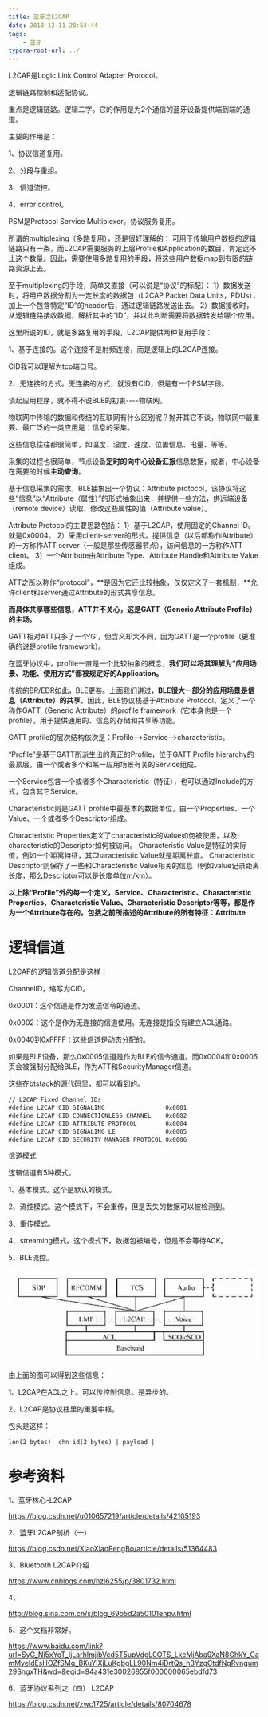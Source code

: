 ```yaml
---
title: 蓝牙之L2CAP
date: 2018-12-11 20:53:44
tags:
	- 蓝牙
typora-root-url: ../
---
```




L2CAP是Logic Link Control Adapter Protocol。

逻辑链路控制和适配协议。

重点是逻辑链路。逻辑二字。它的作用是为2个通信的蓝牙设备提供端到端的通道。

主要的作用是：

1、协议信道复用。

2、分段与重组。

3、信道流控。

4、error control。



PSM是Protocol Service Multiplexer。协议服务复用。

所谓的multiplexing（多路复用），还是很好理解的：
可用于传输用户数据的逻辑链路只有一条，而L2CAP需要服务的上层Profile和Application的数目，肯定远不止这个数量。因此，需要使用多路复用的手段，将这些用户数据map到有限的链路资源上去。

至于multiplexing的手段，简单又直接（可以说是“协议”的标配）：
1）数据发送时，将用户数据分割为一定长度的数据包（L2CAP Packet Data Units，PDUs），加上一个包含特定“ID”的header后，通过逻辑链路发送出去。
2）数据接收时，从逻辑链路接收数据，解析其中的“ID”，并以此判断需要将数据转发给哪个应用。

这里所说的ID，就是多路复用的手段，L2CAP提供两种复用手段：

1、基于连接的。这个连接不是射频连接，而是逻辑上的L2CAP连接。

CID我可以理解为tcp端口号。

2、无连接的方式。无连接的方式，就没有CID，但是有一个PSM字段。



谈起应用程序，就不得不说BLE的初衷----物联网。

物联网中传输的数据和传统的互联网有什么区别呢？抛开其它不谈，物联网中最重要、最广泛的一类应用是：信息的采集。

这些信息往往都很简单，如温度、湿度、速度、位置信息、电量、等等。

采集的过程也很简单，节点设备**定时的向中心设备汇报**信息数据，或者，中心设备在需要的时候**主动查询**。

基于信息采集的需求，BLE抽象出一个协议：Attribute protocol，该协议将这些“信息”以“Attribute（属性）”的形式抽象出来，并提供一些方法，供远端设备（remote device）读取、修改这些属性的值（Attribute value）。


Attribute Protocol的主要思路包括：
1）基于L2CAP，使用固定的Channel ID。就是0x0004。
2）采用client-server的形式。提供信息（以后都称作Attribute）的一方称作ATT server（一般是那些传感器节点），访问信息的一方称作ATT client。
3）一个Attribute由Attribute Type、Attribute Handle和Attribute Value组成。



ATT之所以称作“protocol”，**是因为它还比较抽象，仅仅定义了一套机制，**允许client和server通过Attribute的形式共享信息。

**而具体共享哪些信息，ATT并不关心，这是GATT（Generic Attribute Profile）的主场。**

GATT相对ATT只多了一个‘G‘，但含义却大不同，因为GATT是一个profile（更准确的说是profile framework）。

在蓝牙协议中，profile一直是一个比较抽象的概念，**我们可以将其理解为“应用场景、功能、使用方式”都被规定好的Application。**

传统的BR/EDR如此，BLE更甚。上面我们讲过，**BLE很大一部分的应用场景是信息（Attribute）的共享**，因此，BLE协议栈基于Attribute Protocol，定义了一个称作GATT（Generic Attribute）的profile framework（它本身也是一个profile），用于提供通用的、信息的存储和共享等功能。

GATT profile的层次结构依次是：Profile—>Service—>characteristic。

“Profile”是基于GATT所派生出的真正的Profile，位于GATT Profile hierarchy的最顶层，由一个或者多个和某一应用场景有关的Service组成。

一个Service包含一个或者多个Characteristic（特征），也可以通过Include的方式，包含其它Service。

Characteristic则是GATT profile中最基本的数据单位，由一个Properties、一个Value、一个或者多个Descriptor组成。

Characteristic Properties定义了characteristic的Value如何被使用，以及characteristic的Descriptor如何被访问。
Characteristic Value是特征的实际值，例如一个距离特征，其Characteristic Value就是距离长度。
Characteristic Descriptor则保存了一些和Characteristic Value相关的信息（例如value记录距离长度，那么Descriptor可以是长度单位m/km）。

**以上除“Profile”外的每一个定义，Service、Characteristic、Characteristic Properties、Characteristic Value、Characteristic Descriptor等等，都是作为一个Attribute存在的，包括之前所描述的Attribute的所有特征：Attribute** 

# 逻辑信道

L2CAP的逻辑信道分配是这样：

ChannelID，缩写为CID。

0x0001：这个信道是作为发送信令的通道。

0x0002：这个是作为无连接的信道使用。无连接是指没有建立ACL通路。

0x0040到0xFFFF：这些信道是动态分配的。

如果是BLE设备，那么0x0005信道是作为BLE的信令通道。而0x0004和0x0006页会被强制分配给BLE，作为ATT和SecurityManager信道。

这些在btstack的源代码里，都可以看到的。

```
// L2CAP Fixed Channel IDs    
#define L2CAP_CID_SIGNALING                 0x0001
#define L2CAP_CID_CONNECTIONLESS_CHANNEL    0x0002
#define L2CAP_CID_ATTRIBUTE_PROTOCOL        0x0004
#define L2CAP_CID_SIGNALING_LE              0x0005
#define L2CAP_CID_SECURITY_MANAGER_PROTOCOL 0x0006
```





信道模式

逻辑信道有5种模式。

1、基本模式。这个是默认的模式。

2、流控模式。这个模式下，不会重传，但是丢失的数据可以被检测到。

3、重传模式。

4、streaming模式。这个模式下，数据包被编号，但是不会等待ACK。

5、BLE流控。







![](/images/L2CAP在协议栈里的位置.png)

由上面的图可以得到这些信息：

1、L2CAP在ACL之上。可以传控制信息。是异步的。

2、L2CAP是协议栈里的重要中枢。



包头是这样：

```
len(2 bytes)| chn id(2 bytes) | payload |
```











# 参考资料

1、蓝牙核心-L2CAP

https://blog.csdn.net/u010657219/article/details/42105193

2、蓝牙L2CAP剖析（一）

https://blog.csdn.net/XiaoXiaoPengBo/article/details/51364483

3、Bluetooth L2CAP介绍

https://www.cnblogs.com/hzl6255/p/3801732.html

4、

http://blog.sina.com.cn/s/blog_69b5d2a50101ehpv.html

5、这个文档非常好。

https://www.baidu.com/link?url=SyC_Ni5xYoT_IjLarhImjibVcd5T5upVdgL0OTS_LkeMjAba9XaN8GhkY_CamMyeldEsHOZfSMq_BKuYlXjLuKgbgLL90Nm4iDrtQs_h3YzgCtdfNgRvngum29SngxTH&wd=&eqid=94a431e30026855f000000065ebdfd73

6、蓝牙协议系列之（四） L2CAP

https://blog.csdn.net/zwc1725/article/details/80704678